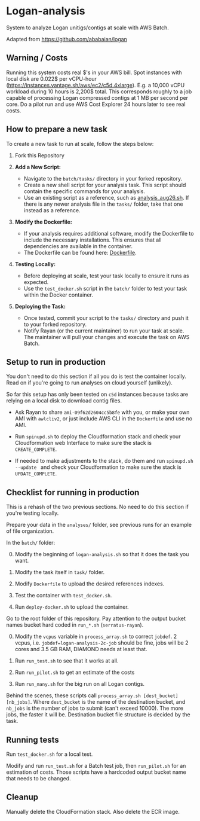 # Logan-analysis

System to analyze Logan unitigs/contigs at scale with AWS Batch.

Adapted from https://github.com/ababaian/logan

## Warning / Costs

Running this system costs real \$'s in your AWS bill. Spot instances with local disk are 0.022$ per vCPU-hour (https://instances.vantage.sh/aws/ec2/c5d.4xlarge). E.g. a 10,000 vCPU workload during 10 hours is 2,200$ total. This corresponds roughly to a job capable of processing Logan compressed contigs at 1 MB per second per core. Do a pilot run and use AWS Cost Explorer 24 hours later to see real costs.

## How to prepare a new task

To create a new task to run at scale, follow the steps below:

1. Fork this Repository

2. **Add a New Script:**
   - Navigate to the `batch/tasks/` directory in your forked repository.
   - Create a new shell script for your analysis task. This script should contain the specific commands for your analysis.
   - Use an existing script as a reference, such as [analysis_aug26.sh](https://gitlab.pasteur.fr/rchikhi_pasteur/logan-analysis/-/blob/master/batch/tasks/analysis_aug26.sh). If there is any newer analysis file in the `tasks/` folder, take that one instead as a reference.

3. **Modify the Dockerfile:**
   - If your analysis requires additional software, modify the Dockerfile to include the necessary installations. This ensures that all dependencies are available in the container.
   - The Dockerfile can be found here: [Dockerfile](https://gitlab.pasteur.fr/rchikhi_pasteur/logan-analysis/-/blob/master/batch/Dockerfile).

4. **Testing Locally:**
   - Before deploying at scale, test your task locally to ensure it runs as expected.
   - Use the `test_docker.sh` script in the `batch/` folder to test your task within the Docker container.

5. **Deploying the Task:**
   - Once tested, commit your script to the `tasks/` directory and push it to your forked repository.
   - Notify Rayan (or the current maintainer) to run your task at scale. The maintainer will pull your changes and execute the task on AWS Batch.



## Setup to run in production

You don't need to do this section if all you do is test the container locally. Read on if you're going to run analyses on cloud yourself (unlikely).

So far this setup has only been tested on `c5d` instances because tasks are relying on a local disk to download contig files.

- Ask Rayan to share `ami-09f62d2604cc5b8fe` with you, or make your own AMI with `awlcliv2`, or just include AWS CLI in the `Dockerfile` and use no AMI.

- Run `spinupd.sh` to deploy the Cloudformation stack and check your Cloudformation web Interface to make sure the stack is `CREATE_COMPLETE`.

- If needed to make adjustments to the stack, do them and run `spinupd.sh --update ` and check your Cloudformation to make sure the stack is `UPDATE_COMPLETE`.

## Checklist for running in production

This is a rehash of the two previous sections. No need to do this section if you're testing locally.

Prepare your data in the `analyses/` folder, see previous runs for an example of file organization.

In the ̀`batch/` folder:

0) Modify the beginning of `logan-analysis.sh` so that it does the task you want.

1) Modify the task itself in `task/` folder.

2) Modify `Dockerfile` to upload the desired references indexes.

3) Test the container with `test_docker.sh`. 

3) Run `deploy-docker.sh` to upload the container.


Go to the root folder of this repository. Pay attention to the output bucket names bucket hard coded in `run_*.sh` (`serratus-rayan`).


0) Modify the `vcpus` variable in `process_array.sh` to correct `jobdef`. 2 vcpus, i.e. `jobdef=logan-analysis-2c-job` should be fine, jobs will be 2 cores and 3.5 GB RAM, DIAMOND needs at least that.

1) Run `run_test.sh` to see that it works at all.

2) Run `run_pilot.sh` to get an estimate of the costs

2) Run `run_many.sh` for the big run on all Logan contigs.

Behind the scenes, these scripts call `process_array.sh [dest_bucket] [nb_jobs]`. Where `dest_bucket` is the name of the destination bucket, and `nb_jobs` is the number of jobs to submit (can't exceed 10000). The more jobs, the faster it will be. Destination bucket file structure is decided by the task.

## Running tests

Run `test_docker.sh` for a local test.

Modify and run `run_test.sh` for a Batch test job, then `run_pilot.sh` for an estimation of costs. Those scripts have a hardcoded output bucket name that needs to be changed.

## Cleanup

Manually delete the CloudFormation stack. Also delete the ECR image. 

